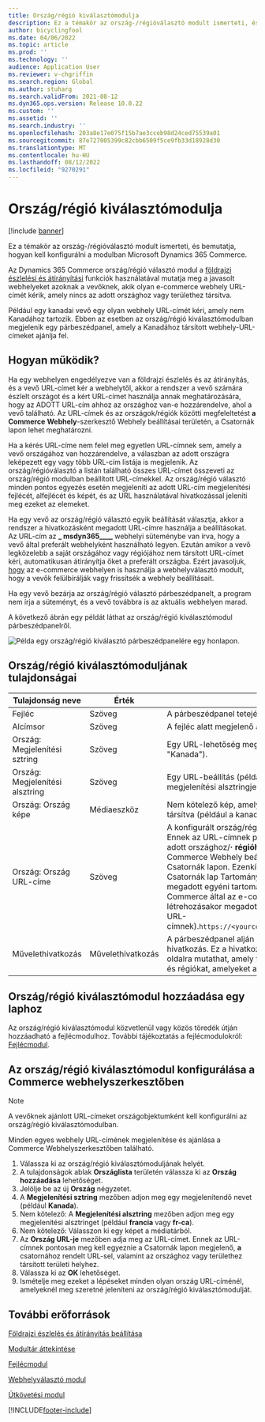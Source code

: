 ```yaml
---
title: Ország/régió kiválasztómodulja
description: Ez a témakör az ország-/régióválasztó modult ismerteti, és bemutatja, hogyan kell konfigurálni a modulban Microsoft Dynamics 365 Commerce.
author: bicyclingfool
ms.date: 04/06/2022
ms.topic: article
ms.prod: ''
ms.technology: ''
audience: Application User
ms.reviewer: v-chgriffin
ms.search.region: Global
ms.author: stuharg
ms.search.validFrom: 2021-08-12
ms.dyn365.ops.version: Release 10.0.22
ms.custom: ''
ms.assetid: ''
ms.search.industry: ''
ms.openlocfilehash: 203a8e17e075f15b7ae3cceb98d24ced75539a01
ms.sourcegitcommit: 87e727005399c82cbb6509f5ce9fb33d18928d30
ms.translationtype: MT
ms.contentlocale: hu-HU
ms.lasthandoff: 08/12/2022
ms.locfileid: "9270291"
---
```

# <a name="countryregion-picker-module"></a>Ország/régió kiválasztómodulja

[!include [banner](includes/banner.md)]

Ez a témakör az ország-/régióválasztó modult ismerteti, és bemutatja, hogyan kell konfigurálni a modulban Microsoft Dynamics 365 Commerce.

Az Dynamics 365 Commerce ország/régió választó modul a [földrajzi észlelési és átirányítási](geo-detection-redirection.md) funkciók használatával mutatja meg a javasolt webhelyeket azoknak a vevőknek, akik olyan e-commerce webhely URL-címét kérik, amely nincs az adott országhoz vagy területhez társítva.

Például egy kanadai vevő egy olyan webhely URL-címét kéri, amely nem Kanadához tartozik. Ebben az esetben az ország/régió kiválasztómodulban megjelenik egy párbeszédpanel, amely a Kanadához társított webhely-URL-címeket ajánlja fel. 

## <a name="how-it-works"></a>Hogyan működik?

Ha egy webhelyen engedélyezve van a földrajzi észlelés és az átirányítás, és a vevő URL-címet kér a webhelytől, akkor a rendszer a vevő számára észlelt országot és a kért URL-címet használja annak meghatározására, hogy az ADOTT URL-cím ahhoz az országhoz van-e hozzárendelve, ahol a vevő található. Az URL-címek és az országok/régiók közötti megfeleltetést **a Commerce** **Webhely**-szerkesztő Webhely beállításai területén, a Csatornák lapon lehet meghatározni. 

Ha a kérés URL-címe nem felel meg egyetlen URL-címnek sem, amely a vevő országához van hozzárendelve, a válaszban az adott országra leképezett egy vagy több URL-cím listája is megjelenik. Az ország/régióválasztó a listán található összes URL-címet összeveti az ország/régió modulban beállított URL-címekkel. Az ország/régió választó minden pontos egyezés esetén megjeleníti az adott URL-cím megjelenítési fejlécét, alfejlécét és képét, és az URL használatával hivatkozással jeleníti meg ezeket az elemeket.

Ha egy vevő az ország/régió választó egyik beállítását választja, akkor a rendszer a hivatkozásként megadott URL-címre használja a beállításokat. Az URL-cím az **\_ msdyn365\_\_\_\_** webhelyi süteménybe van írva, hogy a vevő által preferált webhelyként használható legyen. Ezután amikor a vevő legközelebb a saját országához vagy régiójához nem társított URL-címet kéri, automatikusan átirányítja őket a preferált országba. Ezért javasoljuk, [hogy](site-selector.md) az e-commerce webhelyen is használja a webhelyválasztó modult, hogy a vevők felülbírálják vagy frissítsék a webhely beállításait. 

Ha egy vevő bezárja az ország/régió választó párbeszédpanelt, a program nem írja a süteményt, és a vevő továbbra is az aktuális webhelyen marad. 

A következő ábrán egy példát láthat az ország/régió kiválasztómodul párbeszédpanelről.

![Példa egy ország/régió kiválasztó párbeszédpanelére egy honlapon.](./media/Geo_country-region-module-insitu.png)

## <a name="countryregion-picker-module-properties"></a>Ország/régió kiválasztómoduljának tulajdonságai

| Tulajdonság neve              | Érték       | Leírás                                                  |
| -------------------------- | ----------- | ------------------------------------------------------------ |
| Fejléc                    | Szöveg        | A párbeszédpanel tetején megjelenő fejléc.       |
| Alcímsor                 | Szöveg        | A fejléc alatt megjelenő alfejléc.               |
| Ország: Megjelenítési sztring    | Szöveg        | Egy URL-lehetőség megjelenítendő neve (például "Kanada").   |
| Ország: Megjelenítési alsztring | Szöveg        | Egy URL-beállítás (például "angol" vagy "francia") megjelenítési alsztringje. |
| Ország: Ország képe     | Médiaeszköz | Nem kötelező kép, amely egy URL-beállításhoz van társítva (például a kanadai zászló képe). |
| Ország: Ország URL-címe       | Szöveg        | A konfigurált ország/régió webhelyének URL-címe. Ennek az URL-címnek pontosan meg kell egyeznie az adott országhoz/**·** **régióhoz** megadott URL-címekkel a Commerce Webhely beállításai területen található Csatornák lapon. Ezenkívül az **URL** **tartományának** a Csatornák lap Tartomány egyeztetése mezőjében megadott egyéni tartománynak kell lennie, nem pedig a Commerce által az e-commerce környezet létrehozásakor megadott munkacímnek (például az URL-címnek).`https://<yourcompany>.commerce.dynamics.com/` |
| Művelethivatkozás                | Művelethivatkozás | A párbeszédpanel alján megjelenő opcionális hivatkozás. Ez a hivatkozás például egy olyan belső oldalra mutathat, amely felsorolja azokat az országokat és régiókat, amelyeket a webhely támogat. |

## <a name="add-a-countryregion-picker-module-to-a-page"></a>Ország/régió kiválasztómodul hozzáadása egy laphoz

Az ország/régió kiválasztómodul közvetlenül vagy közös töredék útján hozzáadható a fejlécmodulhoz. További tájékoztatás a fejlécmodulokról: [Fejlécmodul](author-header-module.md).

## <a name="configure-the-countryregion-picker-module-in-commerce-site-builder"></a>Az ország/régió kiválasztómodul konfigurálása a Commerce webhelyszerkesztőben

> [!NOTE]
> A vevőknek ajánlott URL-címeket országobjektumként kell konfigurálni az ország/régió kiválasztómodulban.

Minden egyes webhely URL-címének megjelenítése és ajánlása a Commerce Webhelyszerkesztőben található.

1. Válassza ki az ország/régió kiválasztómoduljának helyét.
1. A tulajdonságok ablak **Országlista** területén válassza ki az **Ország hozzáadása** lehetőséget.
1. Jelölje be az új **Ország** négyzetet.
1. A **Megjelenítési sztring** mezőben adjon meg egy megjelenítendő nevet (például **Kanada**).
1. Nem kötelező: A **Megjelenítési alsztring** mezőben adjon meg egy megjelenítési alsztringet (például **francia** vagy **fr-ca**).
1. Nem kötelező: Válasszon ki egy képet a médiatárból.
1. Az **Ország URL-je** mezőben adja meg az URL-címet. Ennek az URL-címnek pontosan meg kell egyeznie a Csatornák lapon megjelenő, **a** csatornához rendelt URL-sel, valamint az országhoz vagy területhez társított területi helyhez. 
1. Válassza ki az **OK** lehetőséget.
1. Ismételje meg ezeket a lépéseket minden olyan ország URL-címénél, amelyeknél meg szeretné jeleníteni az ország/régió kiválasztómodulját.

## <a name="additional-resources"></a>További erőforrások

[Földrajzi észlelés és átirányítás beállítása](geo-detection-redirection.md)

[Modultár áttekintése](starter-kit-overview.md)

[Fejlécmodul](author-header-module.md)

[Webhelyválasztó modul](site-selector.md)

[Útkövetési modul](add-breadcrumb.md)

[!INCLUDE[footer-include](../includes/footer-banner.md)]
